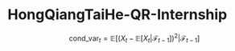 # HongQiangTaiHe-QR-Internship

$$
\text{cond\_var}_t = \mathbb{E}[(X_t - \mathbb{E}[X_t | \mathcal{F}_{t-1}])^2 | \mathcal{F}_{t-1}]
$$
